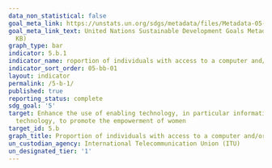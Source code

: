 ```yaml
---
data_non_statistical: false
goal_meta_link: https://unstats.un.org/sdgs/metadata/files/Metadata-05-0B-01.pdf
goal_meta_link_text: United Nations Sustainable Development Goals Metadata (PDF 211
  KB)
graph_type: bar
indicator: 5.b.1
indicator_name: roportion of individuals with access to a computer and/or internet connectivity
indicator_sort_order: 05-bb-01
layout: indicator
permalink: /5-b-1/
published: true
reporting_status: complete
sdg_goal: '5'
target: Enhance the use of enabling technology, in particular information and communications
  technology, to promote the empowerment of women
target_id: 5.b
graph_title: Proportion of individuals with access to a computer and/or internet connectivity (%)
un_custodian_agency: International Telecommunication Union (ITU)
un_designated_tier: '1'
---
```

